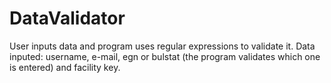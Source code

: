 # DataValidator

User inputs data and program uses regular expressions to validate it. Data inputed: username, e-mail, egn or bulstat (the program validates which one is entered) and facility key.

